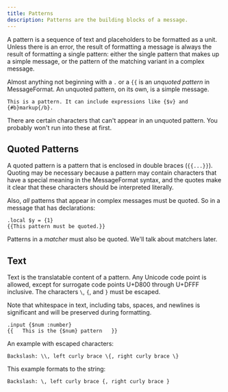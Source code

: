 ```yaml
---
title: Patterns
description: Patterns are the building blocks of a message.
---
```


A pattern is a sequence of text and placeholders to be formatted as a unit. Unless there is an error, the result of formatting a message is always the result of formatting a single pattern: either the single pattern that makes up a simple message, or the pattern of the matching variant in a complex message.

Almost anything not beginning with a `.` or a `{{` is an _unquoted pattern_ in MessageFormat. An unquoted pattern, on its own, is a simple message.

<mf2-interactive>

```mf2
This is a pattern. It can include expressions like {$v} and {#b}markup{/b}.
```

</mf2-interactive>

There are certain characters that can't appear in an unquoted pattern. You probably won't run into these at first.

## Quoted Patterns

A quoted pattern is a pattern that is enclosed in double braces (`{{...}}`). Quoting may be necessary because a pattern may contain characters that have a special meaning in the MessageFormat syntax, and the quotes make it clear that these characters should be interpreted literally.

Also, *all* patterns that appear in complex messages must be quoted. So in a message that has declarations:

<mf2-interactive>

```mf2
.local $y = {1}
{{This pattern must be quoted.}}
```

</mf2-interactive>

Patterns in a _matcher_ must also be quoted. We'll talk about matchers later.

## Text

Text is the translatable content of a pattern. Any Unicode code point is allowed, except for surrogate code points U+D800 through U+DFFF inclusive. The characters `\`, `{`, and `}` must be escaped.

Note that whitespace in text, including tabs, spaces, and newlines is significant and will be preserved during formatting.

<mf2-interactive>

```mf2
.input {$num :number}
{{   This is the {$num} pattern   }}
```

</mf2-interactive>

An example with escaped characters:

<mf2-interactive>

```mf2
Backslash: \\, left curly brace \{, right curly brace \}
```

</mf2-interactive>

This example formats to the string:

```
Backslash: \, left curly brace {, right curly brace }
```

